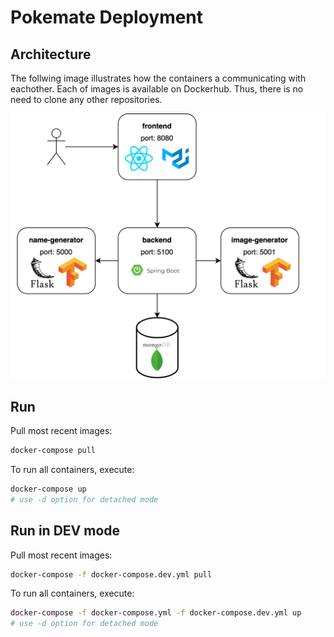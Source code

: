 # Pokemate Deployment

## Architecture

The follwing image illustrates how the containers a communicating with eachother. Each of images is available on Dockerhub. Thus, there is no need to clone any other repositories.

![Image description](./documentation/images/pokemate-architecture.png)

## Run

Pull most recent images:

```bash
docker-compose pull
```

To run all containers, execute:

```bash
docker-compose up
# use -d option for detached mode
```

## Run in DEV mode

Pull most recent images:

```bash
docker-compose -f docker-compose.dev.yml pull
```

To run all containers, execute:

```bash
docker-compose -f docker-compose.yml -f docker-compose.dev.yml up
# use -d option for detached mode
```

